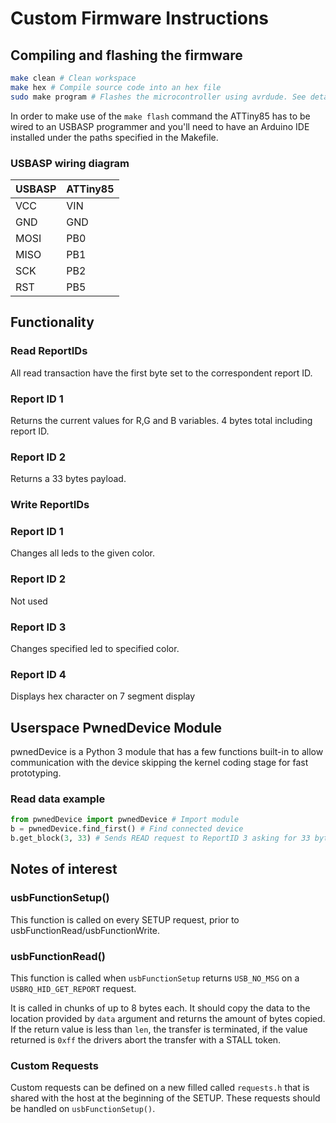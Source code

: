 # Custom Firmware Instructions

## Compiling and flashing the firmware
```bash
make clean # Clean workspace
make hex # Compile source code into an hex file
sudo make program # Flashes the microcontroller using avrdude. See details below
```

In order to make use of the `make flash` command the ATTiny85 has to be wired to an USBASP programmer and you'll need to have an Arduino IDE installed under the paths specified in the Makefile.

### USBASP wiring diagram

| USBASP | ATTiny85 |
| ------ | -------- |
| VCC    | VIN      |
| GND    | GND      |
| MOSI   | PB0      |
| MISO   | PB1      |
| SCK    | PB2      |
| RST    | PB5      |

## Functionality

### Read ReportIDs

All read transaction have the first byte set to the correspondent report ID.

### Report ID 1

Returns the current values for R,G and B variables. 4 bytes total including report ID.

### Report ID 2

Returns a 33 bytes payload.

### Write ReportIDs
### Report ID 1

Changes all leds to the given color.

### Report ID 2

Not used

### Report ID 3

Changes specified led to specified color.

### Report ID 4

Displays hex character on 7 segment display

## Userspace PwnedDevice Module

pwnedDevice is a Python 3 module that has a few functions built-in to allow communication with the device skipping the kernel coding stage for fast prototyping.

### Read data example

```python
from pwnedDevice import pwnedDevice # Import module
b = pwnedDevice.find_first() # Find connected device
b.get_block(3, 33) # Sends READ request to ReportID 3 asking for 33 bytes of data.

```



## Notes of interest

### usbFunctionSetup()

This function is called on every SETUP request, prior to usbFunctionRead/usbFunctionWrite.

### usbFunctionRead()

This function is called when `usbFunctionSetup` returns `USB_NO_MSG` on a `USBRQ_HID_GET_REPORT` request.

It is called in chunks of up to 8 bytes each. It should copy the data to the location provided by `data` argument and returns the amount of bytes copied. If the return value is less than `len`, the transfer is terminated, if the value returned is `0xff` the drivers abort the transfer with a STALL token.

### Custom Requests

Custom requests can be defined on a new filled called `requests.h` that is shared with the host at the beginning of the SETUP. These requests should be handled on `usbFunctionSetup()`.